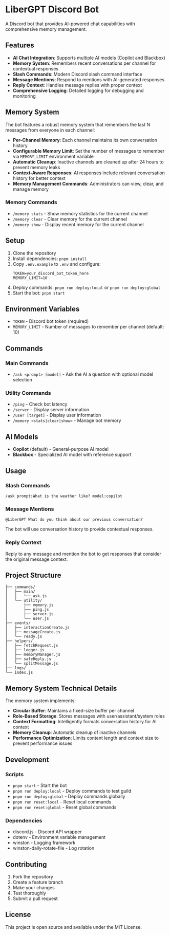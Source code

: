 # LiberGPT Discord Bot

A Discord bot that provides AI-powered chat capabilities with comprehensive memory management.

## Features

- **AI Chat Integration**: Supports multiple AI models (Copilot and Blackbox)
- **Memory System**: Remembers recent conversations per channel for contextual responses
- **Slash Commands**: Modern Discord slash command interface
- **Message Mentions**: Respond to mentions with AI-generated responses
- **Reply Context**: Handles message replies with proper context
- **Comprehensive Logging**: Detailed logging for debugging and monitoring

## Memory System

The bot features a robust memory system that remembers the last N messages from everyone in each channel:

- **Per-Channel Memory**: Each channel maintains its own conversation history
- **Configurable Memory Limit**: Set the number of messages to remember via `MEMORY_LIMIT` environment variable
- **Automatic Cleanup**: Inactive channels are cleaned up after 24 hours to prevent memory leaks
- **Context-Aware Responses**: AI responses include relevant conversation history for better context
- **Memory Management Commands**: Administrators can view, clear, and manage memory

### Memory Commands

- `/memory stats` - Show memory statistics for the current channel
- `/memory clear` - Clear memory for the current channel
- `/memory show` - Display recent memory for the current channel

## Setup

1. Clone the repository
2. Install dependencies: `pnpm install`
3. Copy `.env.example` to `.env` and configure:
   ```
   TOKEN=your_discord_bot_token_here
   MEMORY_LIMIT=10
   ```
4. Deploy commands: `pnpm run deploy:local` or `pnpm run deploy:global`
5. Start the bot: `pnpm start`

## Environment Variables

- `TOKEN` - Discord bot token (required)
- `MEMORY_LIMIT` - Number of messages to remember per channel (default: 10)

## Commands

### Main Commands
- `/ask <prompt> [model]` - Ask the AI a question with optional model selection

### Utility Commands
- `/ping` - Check bot latency
- `/server` - Display server information
- `/user [target]` - Display user information
- `/memory <stats|clear|show>` - Manage bot memory

## AI Models

- **Copilot** (default) - General-purpose AI model
- **Blackbox** - Specialized AI model with reference support

## Usage

### Slash Commands
```
/ask prompt:What is the weather like? model:copilot
```

### Message Mentions
```
@LiberGPT What do you think about our previous conversation?
```

The bot will use conversation history to provide contextual responses.

### Reply Context
Reply to any message and mention the bot to get responses that consider the original message context.

## Project Structure

```
├── commands/
│   ├── main/
│   │   └── ask.js
│   └── utility/
│       ├── memory.js
│       ├── ping.js
│       ├── server.js
│       └── user.js
├── events/
│   ├── interactionCreate.js
│   ├── messageCreate.js
│   └── ready.js
├── helpers/
│   ├── fetchRequest.js
│   ├── logger.js
│   ├── memoryManager.js
│   ├── safeReply.js
│   └── splitMessage.js
├── logs/
└── index.js
```

## Memory System Technical Details

The memory system implements:
- **Circular Buffer**: Maintains a fixed-size buffer per channel
- **Role-Based Storage**: Stores messages with user/assistant/system roles
- **Context Formatting**: Intelligently formats conversation history for AI context
- **Memory Cleanup**: Automatic cleanup of inactive channels
- **Performance Optimization**: Limits content length and context size to prevent performance issues

## Development

### Scripts
- `pnpm start` - Start the bot
- `pnpm run deploy:local` - Deploy commands to test guild
- `pnpm run deploy:global` - Deploy commands globally
- `pnpm run reset:local` - Reset local commands
- `pnpm run reset:global` - Reset global commands

### Dependencies
- discord.js - Discord API wrapper
- dotenv - Environment variable management
- winston - Logging framework
- winston-daily-rotate-file - Log rotation

## Contributing

1. Fork the repository
2. Create a feature branch
3. Make your changes
4. Test thoroughly
5. Submit a pull request

## License

This project is open source and available under the MIT License.
